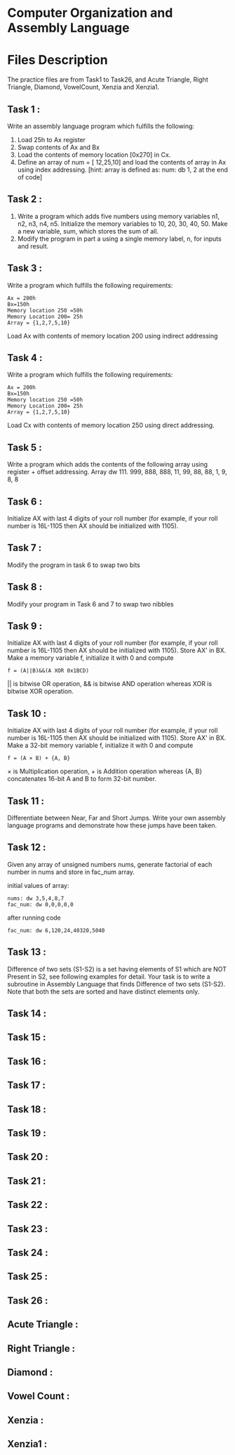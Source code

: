 # **Computer Organization and Assembly Language**

# Files Description
The practice files are from Task1 to Task26, and Acute Triangle, Right Triangle, Diamond, VowelCount, Xenzia and Xenzia1.

## Task 1 :
Write an assembly language program which fulfills the following:
1. Load 25h to Ax register
2. Swap contents of Ax and Bx
3. Load the contents of memory location [0x270] in Cx.
4. Define an array of num = [ 12,25,10] and load the contents of array in Ax using index addressing. [hint: array is defined as: num: db 1, 2 at the end of code]

## Task 2 :
1. Write a program which adds five numbers using memory variables n1, n2, n3, n4, n5. Initialize the memory variables to 10, 20, 30, 40, 50. Make a new variable, sum, which stores the sum of all.
2. Modify the program in part a using a single memory label, n, for inputs and result.

## Task 3 :
Write a program which fulfills the following requirements:
```
Ax = 200h
Bx=150h
Memory location 250 =50h
Memory Location 200= 25h
Array = {1,2,7,5,10}
```
Load Ax with contents of memory location 200 using indirect addressing

## Task 4 :
Write a program which fulfills the following requirements:
```
Ax = 200h
Bx=150h
Memory location 250 =50h
Memory Location 200= 25h
Array = {1,2,7,5,10}
```
Load Cx with contents of memory location 250 using direct addressing.

## Task 5 :
Write a program which adds the contents of the following array using register + offset addressing. Array dw 111. 999, 888, 888, 11, 99, 88, 88, 1, 9, 8, 8

## Task 6 :
Initialize AX with last 4 digits of your roll number (for example, if your roll number is 16L-1105 then AX should be initialized with 1105).

## Task 7 :
Modify the program in task 6 to swap two bits

## Task 8 :
Modify your program in Task 6 and 7 to swap two nibbles

## Task 9 :
Initialize AX with last 4 digits of your roll number (for example, if your roll number is 16L-1105 then AX should be initialized with 1105). Store AX' in BX. Make a memory variable f, initialize it with 0 and compute
```
f = (A||B)&&(A XOR 0x1BCD)
```
|| is bitwise OR operation, && is bitwise AND operation whereas XOR is bitwise XOR operation.

## Task 10 :
Initialize AX with last 4 digits of your roll number (for example, if your roll number is 16L-1105 then AX should be initialized with 1105). Store AX' in BX. Make a 32-bit memory variable f, initialize it with 0 and compute
```
f = (A × B) + {A, B}
```
× is Multiplication operation, + is Addition operation whereas {A, B} concatenates 16-bit A and B to form 32-bit number.

## Task 11 :
Differentiate between Near, Far and Short Jumps. Write your own assembly language programs and demonstrate how these jumps have been taken.

## Task 12 :
Given any array of unsigned numbers nums, generate factorial of each number in nums and store in fac_num array.

initial values of array:
```
nums: dw 3,5,4,8,7
fac_num: dw 0,0,0,0,0
```
after running code
```
fac_num: dw 6,120,24,40320,5040
```

## Task 13 :
Difference of two sets (S1-S2) is a set having elements of S1 which are NOT Present in S2, see following examples for detail. Your task is to write a subroutine in Assembly Language that finds Difference of two sets (S1-S2). Note that both the sets are sorted and have distinct elements only.

## Task 14 :

## Task 15 :

## Task 16 :

## Task 17 :

## Task 18 :

## Task 19 :

## Task 20 :

## Task 21 :

## Task 22 :

## Task 23 :

## Task 24 :

## Task 25 :

## Task 26 :

## Acute Triangle :

## Right Triangle :

## Diamond :

## Vowel Count :

## Xenzia :

## Xenzia1 :

